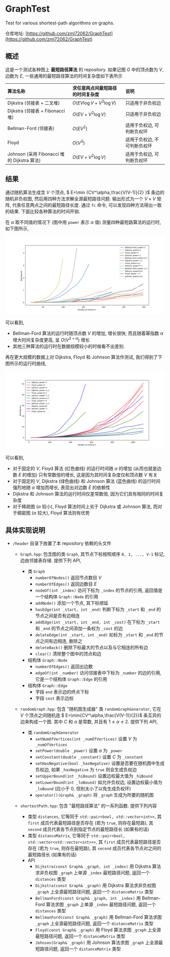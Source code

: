 # GraphTest
Test for various shortest-path algorithms on graphs.

仓库地址: [https://github.com/zml72062/GraphTest](https://github.com/zml72062/GraphTest)

## 概述
这是一个测试各种图上 **最短路径算法** 的 repository. 如果记图 $G$ 中的顶点数为 $V$, 边数为 $E$, 一些通用的最短路径算法的时间复杂度如下表所示

|算法名称|求任意两点间最短路径的时间复杂度|说明|
|:--|:--|:--|
|Dijkstra (邻接表 + 二叉堆)|$O(EV\log V+V^2\log V)$|只适用于非负权边|
|Dijkstra (邻接表 + Fibonacci 堆)| $O(EV+V^2\log V)$|只适用于非负权边|
|Bellman-Ford (邻接表)| $O(EV^2)$|适用于负权边, 可判断负权环|
|Floyd|$O(V^3)$|适用于负权边, 不可判断负权环|
|Johnson (采用 Fibonacci 堆的 Dijkstra 算法)|$O(EV+V^2\log V)$|适用于负权边, 可判断负权环|

## 结果

通过随机算法生成含 $V$ 个顶点, $ E=\min \{CV^\alpha,\frac{V(V-1)}{2} \}$ 条边的随机非负权图, 然后用四种方法求解全源最短路径问题. 输出形式为一个 $V\times V$ 矩阵, 代表任意两点之间的最短路径长度. 通过 `fc` 命令, 可以发现四种方法得出一致的结果. 下面比较各种算法的时间开销.

在 $\alpha$ 取不同值的情况下 (图中用 `power` 表示 $\alpha$ 值) 测量四种最短路算法的运行时, 如下图所示,

![最短路算法的运行时间](/pics/FourMethods.png)

可以看到, 

+ Bellman-Ford 算法的运行时随顶点数 $V$ 的增加, 增长很快; 而且随着幂指数 $\alpha$ 增大时间复杂度更高, 呈 $O(V^{2+\alpha})$ 增长
+ 其他三种算法的运行时在数据规模较小的时候看不出差别.

再在更大规模的数据上对 Dijkstra, Floyd 和 Johnson 算法作测试, 我们得到了下图所示的运行时曲线,

![最短路算法的运行时间_更大数据集](/pics/ThreeMethods.png)

可以看到, 
+ 对于固定的 $V$, Floyd 算法 (红色曲线) 的运行时间随 $\alpha$ 的增加 (从而也就是边数 $E$ 的增加) 只有常数倍的增长, 这是因为其时间复杂度仅和顶点数 $V$ 有关
+ 对于固定的 $V$, Dijkstra (绿色曲线) 和 Johnson 算法 (蓝色曲线) 的运行时间强烈地随 $\alpha$ 增加而增长, 表现出对边数 $E$ 的依赖性
+ Dijkstra 和 Johnson 算法的运行时间仅差常数倍, 因为它们具有相同的时间复杂度
+ 对于稀疏图 ($\alpha$ 较小), Floyd 算法时间上劣于 Dijkstra 或 Johnson 算法, 而对于稠密图 ($\alpha$ 较大), Floyd 算法则有优势
## 具体实现说明
* `/header` 目录下放置了本 repository 依赖的头文件
    + `Graph.hpp`: 包含图的类 `Graph`, 其节点下标按照顺序 `0, 1, ..., V-1` 标记, 边由邻接表存储. 提供下列 API,
        * 类 `Graph`
            + `numberOfNodes()` 返回节点数目 $V$
            + `numberOfEdges()` 返回边数目 $E$
            + `nodeOf(int _index)` 访问下标为 `_index` 的节点的引用, 返回值是一个结构体 `Graph::Node` 的引用
            + `addNode()` 添加一个节点, 其下标顺延
            + `hasEdge(int _start, int _end)` 判断下标为 `_start` 和 `_end` 的节点之间是否有边相连
            + `addEdge(int _start, int _end, int _cost)` 在下标为 `_start` 和 `_end` 的节点之间添加一条权为 `_cost` 的边
            + `deleteEdge(int _start, int _end)` 如标为 `_start` 和 `_end` 的节点之间有边相连, 删除之
            + `deleteBack()` 删除下标最大的节点以及与它相连的所有边
            + `clear()` 清除整个图中的顶点和边
        * 结构体 `Graph::Node`
            + `numberOfEdges()` 返回出边数
            + `edgeOf(int _number)` 访问邻接表中下标为 `_number` 的边的引用, 它是一个结构体 `Graph::Edge` 的引用
        * 结构体 `Graph::Edge`
            + 字段 `end` 表示边的终点下标
            + 字段 `cost` 表示边权

    + `randomGraph.hpp`: 包含 "随机图生成器" 类 `randomGraphGenerator`, 它在 $V$ 个顶点之间随机连 $ E=\min\{CV^\alpha,\frac{V(V-1)}{2}\}$ 条互异的边来构成一个图. 其中 $C$ 和 $\alpha$ 是常数, 并且有 $1\leqslant \alpha\leqslant 2$. 提供下列 API,
        + 类 `randomGraphGenerator`
            * `setNumOfVertices(int _numOfVertices)` 设置 $V$ 为 `_numOfVertices`
            * `setPower(double _power)` 设置 $\alpha$ 为 `_power`
            * `setConstant(double _constant)` 设置 $C$ 为 `_constant`
            * `setHasNegative(bool _hasNegative)` 设置是否要在随机图中生成负权边, 如果 `_hasNegative` 为 `true` 则会生成负权边
            * `setUpperBound(int _hiBound)` 设置边权最大值为 `_hiBound`
            * `setLowerBound(int _loBound)` 如允许负权边, 设置边权最小值为 `_loBound` (应小于 0, 但别太小了以免生成负权环)
            * `operator()(Graph& _graph)` 将 `_graph` 生成为所要的随机图
    + `shortestPath.hpp`: 包含 "最短路径算法" 的一系列函数. 提供下列内容
        + 类型 `distances`, 它等同于 `std::pair<bool, std::vector<int>>`, 其 `first` 成员代表最短路径是否存在 (若为 `true`, 则存在最短路), 其 `second` 成员代表各节点到指定节点的最短路径长 (如果有的话)
        + 类型 `distanceMatrix`, 它等同于 `std::pair<bool, std::vector<std::vector<int>>>`, 其 `first` 成员代表最短路径是否存在 (若为 `true`, 则存在最短路), 其 `second` 成员代表各节点对之间的最短路径长 (如果有的话)
        + API
            * `Dijkstra(const Graph& _graph, int _index)` 用 Dijkstra 算法求非负权图 `_graph` 上单源 `_index` 最短路径问题, 返回一个 `distances` 类型
            * `Dijkstra(const Graph& _graph)` 用 Dijkstra 算法求非负权图 `_graph` 上全源最短路径问题, 返回一个 `distanceMatrix` 类型
            * `BellmanFord(const Graph& _graph, int _index)` 用 Bellman-Ford 算法求图 `_graph` 上单源 `_index` 最短路径问题, 返回一个 `distances` 类型
            * `BellmanFord(const Graph& _graph)` 用 Bellman-Ford 算法求图 `_graph` 上全源最短路径问题, 返回一个 `distanceMatrix` 类型
            * `Floyd(const Graph& _graph)`  用 Floyd 算法求图 `_graph` 上全源最短路径问题, 返回一个 `distanceMatrix` 类型
            * `Johnson(Graph& _graph)` 用 Johnson 算法求图 `_graph` 上全源最短路径问题, 返回一个 `distanceMatrix` 类型
            